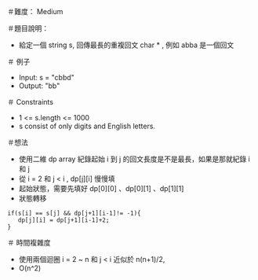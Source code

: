 ＃難度： Medium

＃題目說明： 
- 給定一個 string s, 回傳最長的重複回文 char * , 例如 abba 是一個回文

＃ 例子
- Input: s = "cbbd"
- Output: "bb"

＃ Constraints
- 1 <= s.length <= 1000
- s consist of only digits and English letters.



＃想法
- 使用二維 dp array 紀錄起始  i 到 j 的回文長度是不是最長，如果是那就紀錄 i 和 j 
- 從	 i = 2 和  j < i , dp[j][i] 慢慢填   
- 起始狀態，需要先填好 dp[0][0] 、dp[0][1] 、dp[1][1]   
- 狀態轉移
```
if(s[i] == s[j] && dp[j+1][i-1]!= -1){
   dp[j][i] = dp[j+1][i-1]+2;
} 
```


＃ 時間複雜度
- 使用兩個迴圈 i = 2 ~ n 和 j < i 近似於  n(n+1)/2, 
- O(n^2)



    


 


